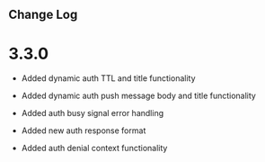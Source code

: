 Change Log
----------

3.3.0
=====


* Added dynamic auth TTL and title functionality

* Added dynamic auth push message body and title functionality

* Added auth busy signal error handling

* Added new auth response format

* Added auth denial context functionality
